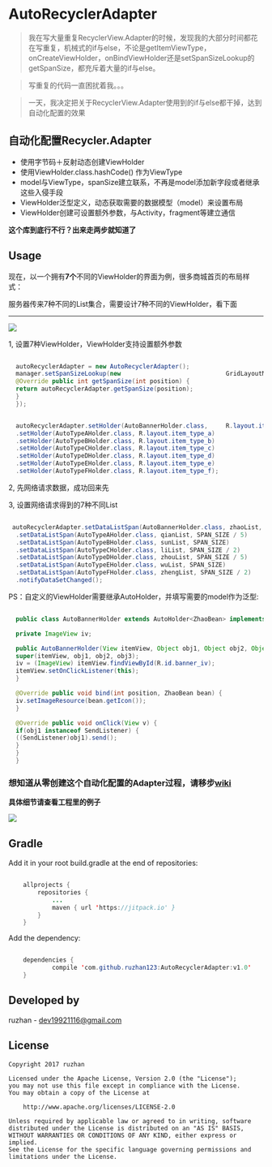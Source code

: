
AutoRecyclerAdapter
===============

>我在写大量重复RecyclerView.Adapter的时候，发现我的大部分时间都花在写重复，机械式的if与else，不论是getItemViewType，onCreateViewHolder，onBindViewHolder还是setSpanSizeLookup的getSpanSize，都充斥着大量的if与else。

>写重复的代码一直困扰着我。。。

>一天，我决定把关于RecyclerView.Adapter使用到的if与else都干掉，达到自动化配置的效果



## 自动化配置Recycler.Adapter

* 使用字节码＋反射动态创建ViewHolder
* 使用ViewHolder.class.hashCode() 作为ViewType
* model与ViewType，spanSize建立联系，不再是model添加新字段或者继承这些入侵手段
* ViewHolder泛型定义，动态获取需要的数据模型（model）来设置布局
* ViewHolder创建可设置额外参数，与Activity，fragment等建立通信



**这个库到底行不行？出来走两步就知道了**

Usage
-----

现在，以一个拥有**7个**不同的ViewHolder的界面为例，很多商城首页的布局样式：

服务器传来7种不同的List集合，需要设计7种不同的ViewHolder，看下面

-----

![](https://github.com/ruzhan123/AutoRecyclerAdapter/raw/master/gif/auto.png)



1, 设置7种ViewHolder，ViewHolder支持设置额外参数

```java

  autoRecyclerAdapter = new AutoRecyclerAdapter();
  manager.setSpanSizeLookup(new 							GridLayoutManager.SpanSizeLookup() {
  @Override public int getSpanSize(int position) {
  return autoRecyclerAdapter.getSpanSize(position);
  }
  });


  autoRecyclerAdapter.setHolder(AutoBannerHolder.class, 	R.layout.item_banner, this)
  .setHolder(AutoTypeAHolder.class, R.layout.item_type_a)
  .setHolder(AutoTypeBHolder.class, R.layout.item_type_b)
  .setHolder(AutoTypeCHolder.class, R.layout.item_type_c)
  .setHolder(AutoTypeDHolder.class, R.layout.item_type_d)
  .setHolder(AutoTypeEHolder.class, R.layout.item_type_e)
  .setHolder(AutoTypeFHolder.class, R.layout.item_type_f);
```

2, 先网络请求数据，成功回来先

3, 设置网络请求得到的7种不同List

```java

 autoRecyclerAdapter.setDataListSpan(AutoBannerHolder.class, zhaoList, SPAN_SIZE)
  .setDataListSpan(AutoTypeAHolder.class, qianList, SPAN_SIZE / 5)
  .setDataListSpan(AutoTypeBHolder.class, sunList, SPAN_SIZE)
  .setDataListSpan(AutoTypeCHolder.class, liList, SPAN_SIZE / 2)
  .setDataListSpan(AutoTypeDHolder.class, zhouList, SPAN_SIZE / 5)
  .setDataListSpan(AutoTypeEHolder.class, wuList, SPAN_SIZE)
  .setDataListSpan(AutoTypeFHolder.class, zhengList, SPAN_SIZE / 2)
  .notifyDataSetChanged();
```

PS：自定义的ViewHolder需要继承AutoHolder，并填写需要的model作为泛型:

```java

  public class AutoBannerHolder extends AutoHolder<ZhaoBean> implements View.OnClickListener {

  private ImageView iv;

  public AutoBannerHolder(View itemView, Object obj1, Object obj2, Object obj3) {
  super(itemView, obj1, obj2, obj3);
  iv = (ImageView) itemView.findViewById(R.id.banner_iv);
  itemView.setOnClickListener(this);
  }

  @Override public void bind(int position, ZhaoBean bean) {
  iv.setImageResource(bean.getIcon());
  }

  @Override public void onClick(View v) {
  if(obj1 instanceof SendListener) {
  ((SendListener)obj1).send();
  }
  }
  }
```

### 想知道从零创建这个自动化配置的Adapter过程，请移步[wiki](https://github.com/ruzhan123/AutoRecyclerAdapter/wiki/AutoRecyclerAdapter)

**具体细节请查看工程里的例子**

[![](https://jitpack.io/v/ruzhan123/AutoRecyclerAdapter.svg)](https://jitpack.io/#ruzhan123/AutoRecyclerAdapter)

Gradle
------

Add it in your root build.gradle at the end of repositories:


```java

	allprojects {
		repositories {
			...
			maven { url 'https://jitpack.io' }
		}
	}
```

Add the dependency:


```java

	dependencies {
	        compile 'com.github.ruzhan123:AutoRecyclerAdapter:v1.0'
	}
```


Developed by
-------

 ruzhan - <a href='javascript:'>dev19921116@gmail.com</a>


License
-------

    Copyright 2017 ruzhan

    Licensed under the Apache License, Version 2.0 (the "License");
    you may not use this file except in compliance with the License.
    You may obtain a copy of the License at

        http://www.apache.org/licenses/LICENSE-2.0

    Unless required by applicable law or agreed to in writing, software
    distributed under the License is distributed on an "AS IS" BASIS,
    WITHOUT WARRANTIES OR CONDITIONS OF ANY KIND, either express or implied.
    See the License for the specific language governing permissions and
    limitations under the License.
